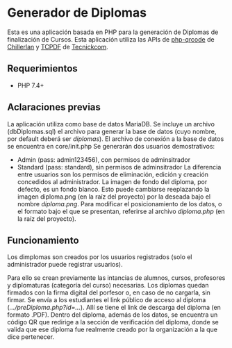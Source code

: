 # Generador de Diplomas
Esta es una aplicación basada en PHP para la generación de Diplomas de finalización de Cursos.
Esta aplicación utiliza las APIs de [php-qrcode](https://github.com/chillerlan/php-qrcode "API de generación de códigos QR") de [Chillerlan](https://github.com/chillerlan "Creador de la API anterior") y [TCPDF](https://github.com/tecnickcom/TCPDF "API de generación de archivos .PDF") de [Tecnickcom](https://github.com/tecnickcom "Creador de la API anterior").
## Requerimientos
* PHP 7.4+
## Aclaraciones previas
La aplicación utiliza como base de datos MariaDB. Se incluye un archivo (dbDiplomas.sql) el archivo para generar la base de datos (cuyo nombre, por default deberá ser _diplomas_). El archivo de conexión a la base de datos se encuentra en core/init.php
Se generarán dos usuarios demostrativos:
* Admin (pass: admin123456), con permisos de adminsitrador
* Standard (pass: standard), sin permisos de adminsitrador
La diferencia entre usuarios son los permisos de eliminación, edición y creación concedidos al administrador.
La imagen de fondo del diploma, por defecto, es un fondo blanco. Esto puede cambiarse reeplazando la imagen diploma.png (en la raíz del proyecto) por la deseada bajo el nombre _diploma.png_.
Para modificar el posicionamiento de los datos, o el formato bajo el que se presentan, referirse al archivo _diploma.php_ (en la raíz del proyecto).
## Funcionamiento
Los dimplomas son creados por los usuarios registrados (solo el administrador puede registrar usuarios).

Para ello se crean previamente las intancias de alumnos, cursos, profesores y diplomaturas (categoría del curso) necesarias.
Los diplomas quedan firmados con la firma digital del porfesor o, en caso de no cargarla, sin firmar.
Se envía a los estudiantes el link público de acceso al diploma (_.../preDiploma.php?id=..._). Allí se tiene el link de descarga del diploma (en formato .PDF).
Dentro del diploma, además de los datos, se encuentra un código QR que redirige a la sección de verificación del diploma, donde se valida que ese diploma fue realmente creado por la organización a la que dice pertenecer.